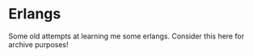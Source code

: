 Erlangs
=======

Some old attempts at learning me some erlangs. Consider this here for archive purposes! 

